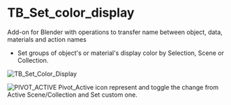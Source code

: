 # TB_Set_color_display
Add-on for Blender with operations to transfer name between object, data, materials and action names


- Set groups of object's or material's display color by Selection, Scene or Collection.

![TB_Set_Color_Display](https://user-images.githubusercontent.com/84092569/147893256-a33000a2-f4c7-484a-8bf7-4f480b2c8cb2.png)

![PIVOT_ACTIVE](https://user-images.githubusercontent.com/84092569/147893131-ccf9f868-5ced-425d-8457-75c0df1fc711.png)
 Pivot_Active icon represent and toggle the change from Active Scene/Collection and Set custom one.
